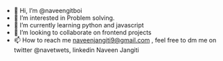 - 👋 Hi, I’m @naveengitboi
- 👀 I’m interested in Problem solving.
- 🌱 I’m currently learning python and javascript
- 💞️ I’m looking to collaborate on frontend projects
- 📫 How to reach me naveenjangiti9@gmail.com , feel free to dm me on twitter @navetwets, linkedin Naveen Jangiti

<!---
naveengitboi/naveengitboi is a ✨ special ✨ repository because its `README.md` (this file) appears on your GitHub profile.
You can click the Preview link to take a look at your changes.
--->

